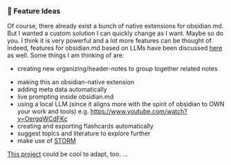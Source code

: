 ### 🚀 Feature Ideas
Of course, there already exist a bunch of native extensions for obsidian.md. But I wanted a custom solution I can quickly change as I want. Maybe so do you. I think it is very powerful and a lot more features can be thought of. Indeed, features for obsidian.md based on LLMs have been discussed [here](https://forum.obsidian.md/t/adding-built-in-llm-ai-support-to-stay-relevant/72954) as well. Some things I am thinking of are:

+ creating new organizing/header-notes to group together related notes
* making this an obsidian-native extension
* adding meta data automatically
* live prompting inside obsidian.md
* using a local LLM (since it aligns more with the spirit of obsidian to OWN your work and tools) e.g. https://www.youtube.com/watch?v=OergqWCdFKc
* creating and exporting flashcards automatically
* suggest topics and literature to explore further
* make use of [STORM](https://github.com/stanford-oval/storm)

[This project](https://github.com/zatevakhin/obsidian-local-llm) could be cool to adapt, too.
...
